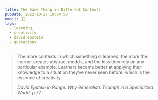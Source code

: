 ```yaml
---
title: The Same Thing in Different Contexts
pubDate: 2022-10-27 10:04:50
emoji: 🧑‍🎓
tags:
  - learning
  - creativity
  - david epstein
  - quotations
---
```


<blockquote>
  <p>The more contexts in which something is learned, the more the learner creates abstract models, and the less they rely on any particular example. Learners become better at applying their knowledge to a situation they've never seen before, which is the essence of creativity.</p>
  <cite>David Epstein in Range: Why Generalists Triumph in a Specialized World, p.77</cite>
</blockquote>
